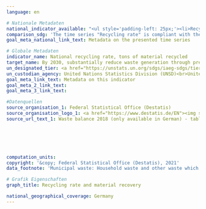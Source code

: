 ```yaml
---
language: en    

# Nationale Metadaten    
national_indicator_available: "<ul style='padding-left: 25px;'><li>Recycling rate</li> <li> Material recovery</li></ul>"    
comparison_sdg: 'The time series "Recycling rate" is compliant with the global metadata. The time series "Recycled waste" is not compliant with the global metadata, but provides additional information.'    
goal_meta_national_link_text: Metadata on the presented time series    

# Globale Metadaten    
indicator_name: National recycling rate, tons of material recycled    
target_name: By 2030, substantially reduce waste generation through prevention, reduction, recycling and reuse    
un_designated_tier: <a href="https://unstats.un.org/sdgs/iaeg-sdgs/tier-classification/" title="Click here for more information on the UN tier classification."  target="_blank">Tier II</a>    
un_custodian_agency: United Nations Statistics Division (UNSD)<br>United Nations Environment Programme (UNEP)    
goal_meta_link_text: Metadata on this indicator    
goal_meta_2_link_text:     
goal_meta_3_link_text:     

#Datenquellen
source_organisation_1: Federal Statistical Office (Destatis)
source_organisation_logo_1: <a href="https://www.destatis.de/EN"><img src="https://g205sdgs.github.io/sdg-indicators/public/OrgImgEn/destatis.png" alt="Logo destatis" style="height:60px; width:148px" /></a>
source_url_text_1: Waste balance 2018 (only available in German) - table 1.5 to table 1.13





    
computation_units:     
copyright: '&copy; Federal Statistical Office (Destatis), 2021'    
data_footnote: 'Municipal waste: Household waste and other waste which is similar in nature or composition to waste from households, e.g. commercial waste similar to household waste, market waste, Street-sweeping. Recycling rate: share of input of all treatment plants that are connected to the "Material recovery" processes total waste generation.'    

# Grafik Eigenschaften    
graph_title: Recycling rate and material recovery    

national_geographical_coverage: Germany    
---
```


<span></span>